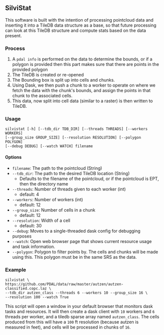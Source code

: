 ## SilviStat
This software is built with the intention of processing pointcloud data and inserting it into a TileDB data structure as a base, so that future processing can look at this TileDB structure and compute stats based on the data present.

### Process

1. A `pdal info` is performed on the data to determine the bounds, or if a polygon is provided then this part makes sure that there are points in the provided polygon
2. The TileDB is created or re-opened
3. The Bounding box is split up into cells and chunks.
4. Using Dask, we then push a chunk to a worker to operate on where we fetch the data with the chunk's bounds, and assign the points in that chunk to the associated cells.
5. This data, now split into cell data (similar to a raster) is then written to TileDB.

### Usage

```
silvistat [-h] [--tdb_dir TDB_DIR] [--threads THREADS] [--workers WORKERS]
[--group_size GROUP_SIZE] [--resolution RESOLUTION] [--polygon POLYGON]
[--debug DEBUG] [--watch WATCH] filename
```

#### Options
 - `filename`: The path to the pointcloud (String)
 - `--tdb_dir`: The path to the desired TileDB location (String)
   - Defaults to the filename of the pointcloud, or if the pointcloud is EPT, then the directory name
 - `--threads`: Number of threads given to each worker (int)
   - default: 4
 - `--workers`: Number of workers (int)
   - default: 12
 - `--group_size`: Number of cells in a chunk
   - default: 12
 - `--resolution`: Width of a cell
   - default: 30
 - `--debug`: Moves to a single-threaded dask config for debugging purposes
 - `--watch`: Open web browser page that shows current resource usage and task information.
 - `--polygon`: Polygon to filter points by. The cells and chunks will be made using this. This polygon must be in the same SRS as the data.

### Example
```
silvistat \
https://github.com/PDAL/data/raw/master/autzen/autzen-classified.copc.laz \
--tdb_dir autzen_class --threads 6 --workers 10 --group_size 16 \
--resolution 100 --watch True
```

This script will open a window in your default browser that monitors dask tasks and resources. It will then create a dask client with `10` workers and `6` threads per worker, and a tiledb sparse array named `autzen_class`. The cells produced from this will have a `100` ft resolution (because autzen is measured in feet), and cells will be processed in chunks of `16`.
